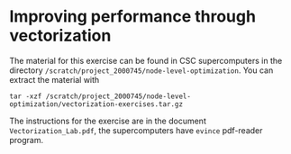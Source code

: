 # Improving performance through vectorization

The material for this exercise can be found in CSC supercomputers in
the directory `/scratch/project_2000745/node-level-optimization`. You
can extract the material with
```
tar -xzf /scratch/project_2000745/node-level-optimization/vectorization-exercises.tar.gz
```

The instructions for the exercise are in the document `Vectorization_Lab.pdf`,
the supercomputers have `evince` pdf-reader program.
